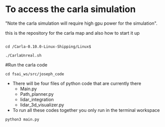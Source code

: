 # To access the carla simulation
"Note the carla simulation will require high gpu power for the simulation".

this is the repository for the carla map and also how to start it up
```shell

cd /Carla-0.10.0-Linux-Shipping/Linux$

./CarlaUnreal.sh
```

#Run the carla code
```shell
cd fsai_ws/src/joseph_code
```
- There will be four files of python code that are currently there
    - Main.py
    - Path_planner.py
    - lidar_integration
    - lidar_3d_visualizer.py
- To run all these codes together you only run in the terminal workspace
```shell
python3 main.py
```
